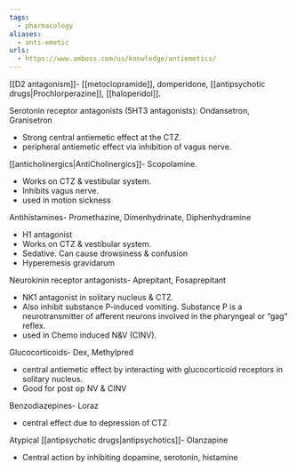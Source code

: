 ```yaml
---
tags:
  - pharmacology
aliases:
  - anti-emetic
urls:
  - https://www.amboss.com/us/knowledge/antiemetics/
---
```

[[D2 antagonism]]- [[metoclopramide]], domperidone, [[antipsychotic drugs|Prochlorperazine]], [[haloperidol]]. 

Serotonin receptor antagonists (5HT3 antagonists): Ondansetron, Granisetron
- Strong central antiemetic effect at the CTZ. 
- peripheral antiemetic effect via inhibition of vagus nerve.

[[anticholinergics|AntiCholinergics]]- Scopolamine.
- Works on CTZ & vestibular system. 
- Inhibits vagus nerve. 
- used in motion sickness

Antihistamines- Promethazine, Dimenhydrinate, Diphenhydramine
- H1 antagonist
- Works on CTZ & vestibular system. 
- Sedative. Can cause drowsiness & confusion
- Hyperemesis gravidarum

Neurokinin receptor antagonists- Aprepitant, Fosaprepitant
- NK1 antagonist in solitary nucleus & CTZ. 
- Also inhibit substance P-induced vomiting. Substance P is a neurotransmitter of afferent neurons involved in the pharyngeal or “gag” reflex.
- used in Chemo induced N&V (CINV). 

Glucocorticoids- Dex, Methylpred
- central antiemetic effect by interacting with glucocorticoid receptors in solitary nucleus. 
- Good for post op NV & CINV

Benzodiazepines- Loraz
- central effect due to depression of CTZ

Atypical [[antipsychotic drugs|antipsychotics]]- Olanzapine
- Central action by inhibiting dopamine, serotonin, histamine